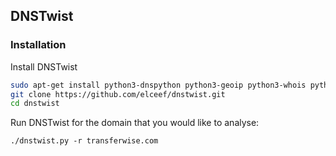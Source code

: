 ## DNSTwist

### Installation

Install DNSTwist
```bash
sudo apt-get install python3-dnspython python3-geoip python3-whois python3-requests python3-ssdeep python3-pip automake libtool
git clone https://github.com/elceef/dnstwist.git
cd dnstwist
```

Run DNSTwist for the domain that you would like to analyse:
```shell
./dnstwist.py -r transferwise.com
```
